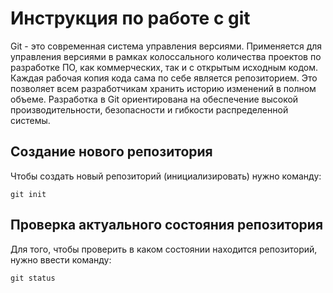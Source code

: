 # Инструкция по работе с git

Git - это современная система управления версиями. Применяется для управления версиями в рамках колоссального количества проектов по разработке ПО, как коммерческих, так и с открытым исходным кодом. Каждая рабочая копия кода сама по себе является репозиторием. Это позволяет всем разработчикам хранить историю изменений в полном объеме. Разработка в Git ориентирована на обеспечение высокой производительности, безопасности и гибкости распределенной системы.

## Создание нового репозитория

Чтобы создать новый репозиторий (инициализировать) нужно команду:

    git init

## Проверка актуального состояния репозитория

Для того, чтобы проверить в каком состоянии находится репозиторий, нужно ввести команду: 

    git status



